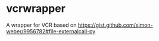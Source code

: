 # vcrwrapper
A wrapper for VCR based on https://gist.github.com/simon-weber/9956782#file-externalcall-py
